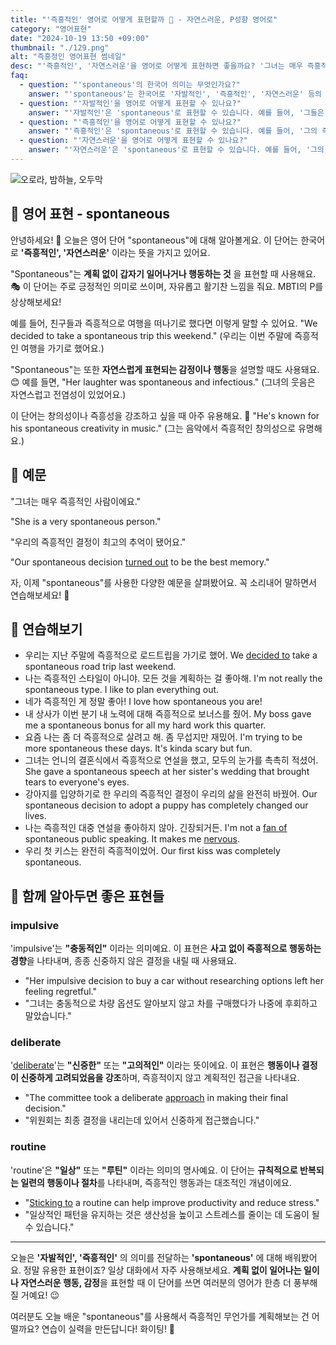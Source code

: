 ```yaml
---
title: "'즉흥적인' 영어로 어떻게 표현할까 🌟 - 자연스러운, P성향 영어로"
category: "영어표현"
date: "2024-10-19 13:50 +09:00"
thumbnail: "./129.png"
alt: "즉흥정인 영어표현 썸네일"
desc: "'즉흥적인', '자연스러운'을 영어로 어떻게 표현하면 좋을까요? '그녀는 매우 즉흥적인 사람이에요.', '우리의 즉흥적인 결정이 최고의 추억이 됐어요.' 등을 영어로 표현하는 법을 배워봅시다. 다양한 예문을 통해서 연습하고 본인의 표현으로 만들어 보세요."
faq:
  - question: "'spontaneous'의 한국어 의미는 무엇인가요?"
    answer: "'spontaneous'는 한국어로 '자발적인', '즉흥적인', '자연스러운' 등의 의미를 갖습니다. 주로 어떤 행동이나 반응이 계획이나 사전 준비 없이 즉각적으로 이루어질 때 사용됩니다."
  - question: "'자발적인'을 영어로 어떻게 표현할 수 있나요?"
    answer: "'자발적인'은 'spontaneous'로 표현할 수 있습니다. 예를 들어, '그들은 자발적으로 도움을 제공했다'는 'They offered help spontaneously'라고 말할 수 있습니다."
  - question: "'즉흥적인'을 영어로 어떻게 표현할 수 있나요?"
    answer: "'즉흥적인'은 'spontaneous'로 표현할 수 있습니다. 예를 들어, '그의 즉흥적인 연설이 인상적이었다'는 'His spontaneous speech was impressive'로 번역할 수 있습니다."
  - question: "'자연스러운'을 영어로 어떻게 표현할 수 있나요?"
    answer: "'자연스러운'은 'spontaneous'로 표현할 수 있습니다. 예를 들어, '그의 웃음은 매우 자연스러웠다'는 'His laughter was very spontaneous'로 말할 수 있습니다."
---
```


![오로라, 밤하늘, 오두막](./129-1.jpg)

## 🌟 영어 표현 - spontaneous

안녕하세요! 👋 오늘은 영어 단어 "spontaneous"에 대해 알아볼게요. 이 단어는 한국어로 **'즉흥적인', '자연스러운'** 이라는 뜻을 가지고 있어요.

"Spontaneous"는 **계획 없이 갑자기 일어나거나 행동하는 것** 을 표현할 때 사용해요. 🎭 이 단어는 주로 긍정적인 의미로 쓰이며, 자유롭고 활기찬 느낌을 줘요. MBTI의 P를 상상해보세요!

예를 들어, 친구들과 즉흥적으로 여행을 떠나기로 했다면 이렇게 말할 수 있어요. "We decided to take a spontaneous trip this weekend." (우리는 이번 주말에 즉흥적인 여행을 가기로 했어요.)

"Spontaneous"는 또한 **자연스럽게 표현되는 감정이나 행동**을 설명할 때도 사용돼요. 😊 예를 들면, "Her laughter was spontaneous and infectious." (그녀의 웃음은 자연스럽고 전염성이 있었어요.)

이 단어는 창의성이나 즉흥성을 강조하고 싶을 때 아주 유용해요. 🎨 "He's known for his spontaneous creativity in music." (그는 음악에서 즉흥적인 창의성으로 유명해요.)

## 📖 예문

"그녀는 매우 즉흥적인 사람이에요."

"She is a very spontaneous person."

"우리의 즉흥적인 결정이 최고의 추억이 됐어요."

"Our spontaneous decision [turned out](/blog/vocab-1/038.turn-out/) to be the best memory."

자, 이제 "spontaneous"를 사용한 다양한 예문을 살펴봤어요. 꼭 소리내어 말하면서 연습해보세요! 🚀

## 💬 연습해보기

<ul data-interactive-list>
  <li data-interactive-item>
    <span data-toggler>우리는 지난 주말에 즉흥적으로 로드트립을 가기로 했어.</span>
    <span data-answer>We <a href="/blog/in-english/062.decide-to/">decided to</a> take a spontaneous road trip last weekend.</span>
  </li>
  <li data-interactive-item>
    <span data-toggler>나는 즉흥적인 스타일이 아니야. 모든 것을 계획하는 걸 좋아해.</span>
    <span data-answer>I'm not really the spontaneous type. I like to plan everything out.</span>
  </li>
  <li data-interactive-item>
    <span data-toggler>네가 즉흥적인 게 정말 좋아!</span>
    <span data-answer>I love how spontaneous you are!</span>
  </li>
  <li data-interactive-item>
    <span data-toggler>내 상사가 이번 분기 내 노력에 대해 즉흥적으로 보너스를 줬어.</span>
    <span data-answer>My boss gave me a spontaneous bonus for all my hard work this quarter.</span>
  </li>
  <li data-interactive-item>
    <span data-toggler>요즘 나는 좀 더 즉흥적으로 살려고 해. 좀 무섭지만 재밌어.</span>
    <span data-answer>I'm trying to be more spontaneous these days. It's kinda scary but fun.</span>
  </li>
  <li data-interactive-item>
    <span data-toggler>그녀는 언니의 결혼식에서 즉흥적으로 연설을 했고, 모두의 눈가를 촉촉히 적셨어.</span>
    <span data-answer>She gave a spontaneous speech at her sister's wedding that brought tears to everyone's eyes.</span>
  </li>
  <li data-interactive-item>
    <span data-toggler>강아지를 입양하기로 한 우리의 즉흥적인 결정이 우리의 삶을 완전히 바꿨어.</span>
    <span data-answer>Our spontaneous decision to adopt a puppy has completely changed our lives.</span>
  </li>
  <li data-interactive-item>
    <span data-toggler>나는 즉흥적인 대중 연설을 좋아하지 않아. 긴장되거든.</span>
    <span data-answer>I'm not a <a href="/blog/in-english/141.fan-of/">fan of</a> spontaneous public speaking. It makes me <a href="/blog/in-english/115.nervous/">nervous</a>.</span>
  </li>
  <li data-interactive-item>
    <span data-toggler>우리 첫 키스는 완전히 즉흥적이었어.</span>
    <span data-answer>Our first kiss was completely spontaneous.</span>
  </li>
</ul>

## 🤝 함께 알아두면 좋은 표현들

### impulsive

'impulsive'는 **"충동적인"** 이라는 의미예요. 이 표현은 **사고 없이 즉흥적으로 행동하는 경향**을 나타내며, 종종 신중하지 않은 결정을 내릴 때 사용돼요.

- "Her impulsive decision to buy a car without researching options left her feeling regretful."
- "그녀는 충동적으로 차량 옵션도 알아보지 않고 차를 구매했다가 나중에 후회하고 말았습니다."

### deliberate

'[deliberate](/blog/in-english/344.deliberate/)'는 **"신중한"** 또는 **"고의적인"** 이라는 뜻이에요. 이 표현은 **행동이나 결정이 신중하게 고려되었음을 강조**하며, 즉흥적이지 않고 계획적인 접근을 나타내요.

- "The committee took a deliberate <a href="/blog/in-english/267.approach/">approach</a> in making their final decision."
- "위원회는 최종 결정을 내리는데 있어서 신중하게 접근했습니다."

### routine

'routine'은 **"일상"** 또는 **"루틴"** 이라는 의미의 명사예요. 이 단어는 **규칙적으로 반복되는 일련의 행동이나 절차**를 나타내며, 즉흥적인 행동과는 대조적인 개념이에요.

- "[Sticking to](/blog/vocab-1/015.stick-to/) a routine can help improve productivity and reduce stress."
- "일상적인 패턴을 유지하는 것은 생산성을 높이고 스트레스를 줄이는 데 도움이 될 수 있습니다."

---

오늘은 **'자발적인', '즉흥적인'** 의 의미를 전달하는 **'spontaneous'** 에 대해 배워봤어요. 정말 유용한 표현이죠? 일상 대화에서 자주 사용해보세요. **계획 없이 일어나는 일이나 자연스러운 행동, 감정**을 표현할 때 이 단어를 쓰면 여러분의 영어가 한층 더 풍부해질 거예요! 😉

여러분도 오늘 배운 "spontaneous"를 사용해서 즉흥적인 무언가를 계획해보는 건 어떨까요? 연습이 실력을 만든답니다! 화이팅! 💪
